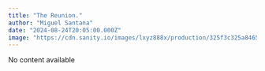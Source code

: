 ```yaml
---
title: "The Reunion." 
author: "Miguel Santana" 
date: "2024-08-24T20:05:00.000Z" 
image: "https://cdn.sanity.io/images/lxyz888x/production/325f3c325a8465453430e2188c2d63fe7867b881-1920x1080.jpg"
---
```

No content available